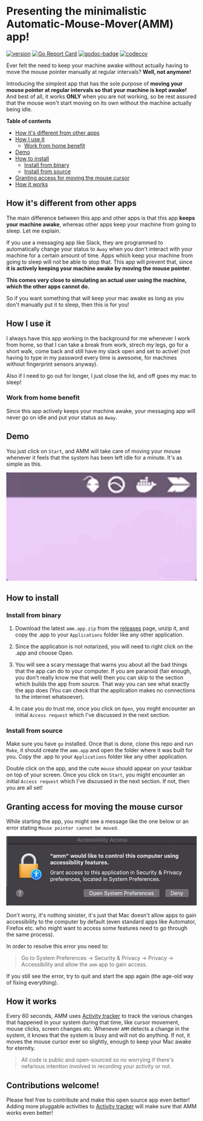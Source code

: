 # Presenting the minimalistic Automatic-Mouse-Mover(AMM) app!

[![version][version-badge]][releases] [![Go Report Card](https://goreportcard.com/badge/github.com/prashantgupta24/automatic-mouse-mover)](https://goreportcard.com/report/github.com/prashantgupta24/automatic-mouse-mover) [![godoc-badge][godoc-badge]][godoc-link] [![codecov](https://codecov.io/gh/prashantgupta24/automatic-mouse-mover/branch/master/graph/badge.svg)](https://codecov.io/gh/prashantgupta24/automatic-mouse-mover)

Ever felt the need to keep your machine awake without actually having to move the mouse pointer manually at regular intervals? **Well, not anymore!**

Introducing the simplest app that has the sole purpose of **moving your mouse pointer at regular intervals so that your machine is kept awake!** And best of all, it works **ONLY** when you are not working, so be rest assured that the mouse won't start moving on its own without the machine actually being idle.

**Table of contents**

<!-- @import "[TOC]" {cmd="toc" depthFrom=2 depthTo=6 orderedList=false} -->

<!-- code_chunk_output -->

- [How it's different from other apps](#how-its-different-from-other-apps)
- [How I use it](#how-i-use-it)
  - [Work from home benefit](#work-from-home-benefit)
- [Demo](#demo)
- [How to install](#how-to-install)
  - [Install from binary](#install-from-binary)
  - [Install from source](#install-from-source)
- [Granting access for moving the mouse cursor](#granting-access-for-moving-the-mouse-cursor)
- [How it works](#how-it-works)

<!-- /code_chunk_output -->

## How it's different from other apps

The main difference between this app and other apps is that this app **keeps your machine awake**, whereas other apps keep your machine from going to sleep. Let me explain.

If you use a messaging app like Slack, they are programmed to automatically change your status to `Away` when you don't interact with your machine for a certain amount of time. Apps which keep your machine from going to sleep will not be able to stop that. This app will prevent that, since **it is actively keeping your machine awake by moving the mouse pointer**.

**This comes very close to simulating an actual user using the machine, which the other apps cannot do.**

So if you want something that will keep your mac awake as long as you don't manually put it to sleep, then this is for you!

## How I use it

I always have this app working in the background for me whenever I work from home, so that I can take a break from work, strech my legs, go for a short walk, come back and still have my slack open and set to active! (not having to type in my password every time is awesome, for machines without fingerprint sensors anyway).

Also if I need to go out for longer, I just close the lid, and off goes my mac to sleep!

### Work from home benefit

Since this app actively keeps your machine awake, your messaging app will never go on idle and put your status as `Away`.

## Demo

You just click on `Start`, and AMM will take care of moving your mouse whenever it feels that the system has been left idle for a minute. It's as simple as this.

![](https://github.com/prashantgupta24/automatic-mouse-mover/blob/master/resources/amm-demo.gif)

## How to install

### Install from binary

1. Download the latest `amm.app.zip` from the [releases](https://github.com/prashantgupta24/automatic-mouse-mover/releases) page, unzip it, and copy the .app to your `Applications` folder like any other application.

1. Since the application is not notarized, you will need to right click on the .app and choose Open.

1. You will see a scary message that warns you about all the bad things that the app can do to your computer. If you are paranoid (fair enough, you don't really know me that well) then you can skip to the section which builds the app from source. That way you can see what exactly the app does (You can check that the application makes no connections to the internet whatsoever).

1. In case you do trust me, once you click on `Open`, you might encounter an initial `Access request` which I've discussed in the next section.

### Install from source

Make sure you have `go` installed. Once that is done, clone this repo and run `Make`, it should create the `amm.app` and open the folder where it was built for you. Copy the .app to your `Applications` folder like any other application.

Double click on the app, and the cute `mouse` should appear on your taskbar on top of your screen. Once you click on `Start`, you might encounter an initial `Access request` which I've discussed in the next section. If not, then you are all set!

## Granting access for moving the mouse cursor

While starting the app, you might see a message like the one below or an error stating `Mouse pointer cannot be moved`.

![](https://github.com/prashantgupta24/automatic-mouse-mover/blob/master/resources/request.jpg)

Don't worry, it's nothing sinister, it's just that Mac doesn't allow apps to gain accessibility to the computer by default (even standard apps like Automator, Firefox etc. who might want to access some features need to go through the same process).

In order to resolve this error you need to:

> Go to System Preferences -> Security & Privacy -> Privacy -> Accessibility and allow the `amm` app to gain access.

If you still see the error, try to quit and start the app again (the age-old way of fixing everything).

## How it works

Every 60 seconds, AMM uses [Activity tracker](https://github.com/prashantgupta24/activity-tracker) to track the various changes that happened in your system during that time, like cursor movement, mouse clicks, screen changes etc. Whenever `AMM` detects a change in the system, it knows that the system is busy and will not do anything. If not, it moves the mouse cursor ever so slightly, enough to keep your Mac awake for eternity.

> All code is public and open-sourced so no worrying if there's nefarious intention involved in recording your activity or not.

[version-badge]: https://img.shields.io/github/release/prashantgupta24/automatic-mouse-mover.svg
[releases]: https://github.com/prashantgupta24/automatic-mouse-mover/releases
[godoc-badge]: https://img.shields.io/badge/godoc-reference-blue.svg
[godoc-link]: https://godoc.org/github.com/prashantgupta24/automatic-mouse-mover/pkg/mousemover

## Contributions welcome!

Please feel free to contribute and make this open source app even better! Adding more pluggable activities to [Activity tracker](https://github.com/prashantgupta24/activity-tracker) will make sure that AMM works even better!
